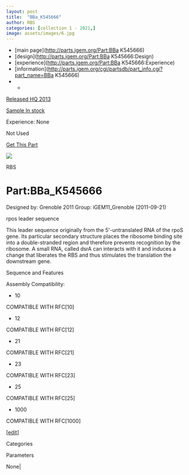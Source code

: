 ```yaml
---
layout: post
title:  "BBa_K545666"
author: RBS
categories: [collection 1 - 2021,] 
image: assets/images/6.jpg
---
```



  * [main page](http://parts.igem.org/Part:BBa K545666)
  * [design](http://parts.igem.org/Part:BBa K545666:Design)
  * [experience](http://parts.igem.org/Part:BBa K545666:Experience)
  * [information](http://parts.igem.org/cgi/partsdb/part_info.cgi?part_name=BBa K545666)
  *   * 

[Released HQ 2013](http://parts.igem.org/Help:Part_Status_Box)

[Sample In stock](http://parts.igem.org/Help:Part_Status_Box)

Experience: None

Not Used

[ Get This Part](http://parts.igem.org/partsdb/get_part.cgi?part=BBa_K545666)

![](http://parts.igem.org/images/partbypart/icon_rbs.png)

RBS

# Part:BBa_K545666

Designed by: Grenoble 2011   Group: iGEM11_Grenoble   (2011-09-21)

  
rpos leader sequence

This leader sequence originally from the 5'-untranslated RNA of the rpoS gene.
Its particular secondary structure places the ribosome binding site into a
double-stranded region and therefore prevents recognition by the ribosome. A
small RNA, called dsrA can interacts with it and induces a change that
liberates the RBS and thus stimulates the translation the downstream gene.

Sequence and Features

  

Assembly Compatibility:

  * 10

COMPATIBLE WITH RFC[10]

  * 12

COMPATIBLE WITH RFC[12]

  * 21

COMPATIBLE WITH RFC[21]

  * 23

COMPATIBLE WITH RFC[23]

  * 25

COMPATIBLE WITH RFC[25]

  * 1000

COMPATIBLE WITH RFC[1000]

  

[[edit](http://parts.igem.org/partsdb/part_info.cgi?part_name=BBa_K545666)]

Categories

Parameters

None|

